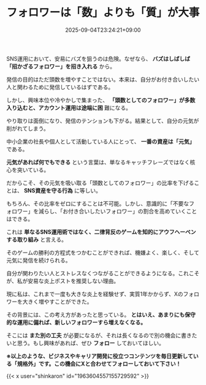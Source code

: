 ﻿---
title: "フォロワーは「数」よりも「質」が大事"
date: 2025-09-04T23:24:21+09:00
draft: false
---

SNS運用において、安易にバズを狙うのは危険。なぜなら、 **バズはしばしば「招かざるフォロワー」を招き入れる** から。

発信の目的はただ頭数を増やすことではない。本来は、自分がお付き合いしたい人と関わるために発信しているはずである。

しかし、興味本位や冷やかしで集まった、 **「頭数としてのフォロワー」が多数入り込むと、アカウント運用は途端に困** 難になる。

やり取りは面倒になり、発信のテンションも下がる。結果として、自分の元気が削がれてしまう。

中小企業の社長や個人として活動している人にとって、 **一番の資産は「元気」** である。

**元気があれば何でもできる** という言葉は、単なるキャッチフレーズではなく核心を突いている。

だからこそ、その元気を吸い取る「頭数としてのフォロワー」の比率を下げることは、 **SNS資産を守る行為** に等しい。

もちろん、その比率をゼロにすることは不可能。しかし、意識的に「不要なフォロワー」を減らし、「お付き合いしたいフォロワー」の割合を高めていくことはできる。

これは **単なるSNS運用術ではなく、二律背反のゲームを知的にアウフヘーベンする取り組み** と言える。

そのゲームの勝利の方程式をつかむことができれば、機嫌よく、楽しく、そして元気に発信を続けられる。

自分が関わりたい人とストレスなくつながることができるようになる。これこそが、私が安易な炎上ポストを推奨しない理由。

現に私は、これまで一度も大きな炎上を経験せず、実質1年かからず、Xのフォロワーを大きく増やすことができた。

その背景には、この考え方があったと思っている。 **とはいえ、あまりにも保守的な運用に偏れば、新しいフォロワーすら増えなくなる。**

そこには **また別の工夫** が必要になるが、それは長くなるので別の機会に書きたいと思う。もし興味があれば、ぜひ **フォロー** しておいてほしい。



**※以上のような、ビジネスやキャリア開発に役立つコンテンツを毎日更新している「規格外」です。この機会にXと合わせてフォローしておいて下さい！**



{{< x user="shinkaron" id="1963604557155729592" >}}
